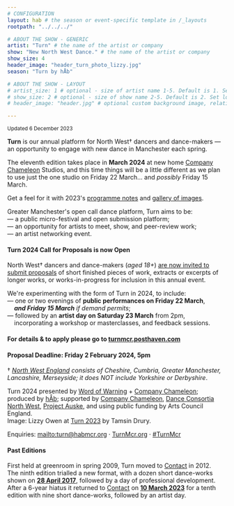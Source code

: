 ```yaml
---
# CONFIGURATION
layout: hab # the season or event-specific template in /_layouts
rootpath: "../../../"

# ABOUT THE SHOW - GENERIC
artist: "Turn" # the name of the artist or company
show: "New North West Dance." # the name of the artist or company
show_size: 4
header_image: "header_turn_photo_lizzy.jpg"   
season: "Turn by hÅb"

# ABOUT THE SHOW - LAYOUT
# artist_size: 1 # optional - size of artist name 1-5. Default is 1. Set longer names to lower values
# show_size: 2 # optional - size of show name 2-5. Default is 2. Set longer names to lower values
# header_image: "header.jpg" # optional custom background image, relative to current page

---
```

<small>Updated 6 December 2023</small>        
        
**Turn** is our annual platform for North West† dancers and dance-makers — an opportunity to engage with new dance in Manchester each spring.    
             
The eleventh edition takes place in **March 2024** at new home <a href="https://companychameleon.com" target="_blank">Company Chameleon</a> Studios, and this time things will be a little different as we plan to use just the one studio on Friday 22 March… and *possibly* Friday 15 March.        
         
Get a feel for it with 2023's [programme notes](/current/2023-turn/programme) and [gallery of images](/galleries/2023-turn).         
        
Greater Manchester's open call dance platform, Turn aims to be:<br>— a public micro-festival and open submission platform;<br>— an opportunity for artists to meet, show, and peer-review work;<br>— an artist networking event.         
        
#### Turn 2024 Call for Proposals is now Open         
North West† dancers and dance-makers (*aged 18+*) <a href="http://turnmcr.posthaven.com" target="_blank">are now invited to submit proposals</a> of short finished pieces of work, extracts or excerpts of longer works, or works-in-progress for inclusion in this annual event.        
         
We're experimenting with the form of Turn in 2024, to include:<br>— one or two evenings of **public performances on Friday 22 March**,<br>&nbsp;&nbsp;&nbsp;&nbsp;***and Friday 15 March** if demand permits*;<br>— followed by an **artist day on Saturday 23 March** from 2pm,<br>&nbsp;&nbsp;&nbsp;&nbsp;incorporating a workshop or masterclasses, and feedback sessions.         
         
#### For details & to apply please go to <a href="https://turnmcr.posthaven.com" target="_blank">turnmcr.posthaven.com</a>         
#### Proposal Deadline: Friday 2 February 2024, 5pm        
        
† *<a href="http://en.wikipedia.org/wiki/North_West_England" target="_blank">North West England</a> consists of Cheshire, Cumbria, Greater Manchester, Lancashire, Merseyside; it does NOT include Yorkshire or Derbyshire*.        
         
Turn 2024 presented by [Word of Warning](/) + <a href="https://companychameleon.com" target="_blank">Company Chameleon</a>; produced by [hÅb](/hab); supported by <a href="https://companychameleon.com" target="_blank">Company Chameleon</a>, <a href="https://danceconsortianorthwest.org" target="_blank">Dance Consortia North West</a>, <a href="https://projectauske.com" target="_blank">Project Auske</a>, and using public funding by Arts Council England.<br>Image: Lizzy Owen at [Turn 2023](/current/2023-turn) by Tamsin Drury.        
         
Enquiries: <mailto:turn@habmcr.org> · <a href="http://turnmcr.org" target="_blank">TurnMcr.org</a> · <a href="http://twitter.com/hashtag/TurnMcr" target="_blank">#TurnMcr</a>         
        
#### Past Editions        
First held at greenroom in spring 2009, Turn moved to <a href="https://contactmcr.com" target="_blank">Contact</a> in 2012.<br>The ninth edition trialled a new format, with a dozen short dance-works shown on [**28 April 2017**](/archive/2017-turn), followed by a day of professional development.<br>After a 6-year hiatus it returned to <a href="https://contactmcr.com" target="_blank">Contact</a> on [**10 March 2023**](/current/2023-turn) for a tenth edition with nine short dance-works, followed by an artist day.
